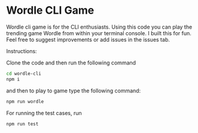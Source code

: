 # Wordle CLI Game

Wordle cli game is for the CLI enthusiasts. Using this code you can play the trending game Wordle from within your terminal console. I built this for fun.
Feel free to suggest improvements or add issues in the issues tab.

Instructions:

Clone the code and then run the following command

```bash
cd wordle-cli
npm i
```

and then to play to game type the following command:

```bash
npm run wordle
```

For running the test cases, run

```bash
npm run test
```

